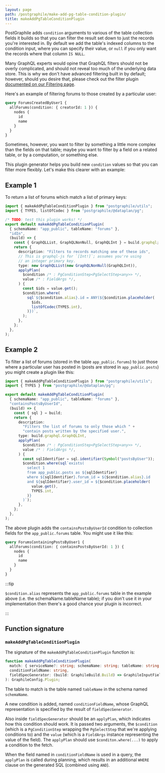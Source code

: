```yaml
---
layout: page
path: /postgraphile/make-add-pg-table-condition-plugin/
title: makeAddPgTableConditionPlugin
---
```


PostGraphile adds `condition` arguments to various of the table collection
fields it builds so that you can filter the result set down to just the records
you're interested in. By default we add the table's indexed columns to the
condition input, where you can specify their value, or `null` if you only want
the records where that column `IS NULL`.

Many GraphQL experts would opine that GraphQL filters should not be overly
complicated, and should not reveal too much of the underlying data store. This
is why we don't have advanced filtering built in by default; however, should you
desire that, please check out the filter plugin
[documented on our Filtering page](./filtering).

Here's an example of filtering forums to those created by a particular user:

```graphql
query ForumsCreatedByUser1 {
  allForums(condition: { creatorId: 1 }) {
    nodes {
      id
      name
    }
  }
}
```

Sometimes, however, you want to filter by something a little more complex than
the fields on that table; maybe you want to filter by a field on a related
table, or by a computation, or something else.

This plugin generator helps you build new `condition` values so that you can
filter more flexibly. Let's make this clearer with an example:

## Example 1

To return a list of forums which match a list of primary keys:

```ts
import { makeAddPgTableConditionPlugin } from "postgraphile/utils";
import { TYPES, listOfCodec } from "postgraphile/@dataplan/pg";

/* TODO: test this plugin works! */
export default makeAddPgTableConditionPlugin(
  { schemaName: "app_public", tableName: "forums" },
  "idIn",
  (build) => {
    const { GraphQLList, GraphQLNonNull, GraphQLInt } = build.graphql;
    return {
      description: "Filters to records matching one of these ids",
      // This is graphql-js for `[Int!]`; assumes you're using
      // an integer primary key.
      type: new GraphQLList(new GraphQLNonNull(GraphQLInt)),
      applyPlan(
        $condition /* : PgConditionStep<PgSelectStep<any>> */,
        value /* : FieldArgs */,
      ) {
        const $ids = value.get();
        $condition.where(
          sql`${$condition.alias}.id = ANY(${$condition.placeholder(
            $ids,
            listOfCodec(TYPES.int),
          )})`,
        );
      },
    };
  },
);
```

## Example 2

To filter a list of forums (stored in the table `app_public.forums`) to just
those where a particular user has posted in (posts are stored in
`app_public.posts`) you might create a plugin like this:

```ts
import { makeAddPgTableConditionPlugin } from "postgraphile/utils";
import { TYPES } from "postgraphile/@dataplan/pg";

export default makeAddPgTableConditionPlugin(
  { schemaName: "app_public", tableName: "forums" },
  "containsPostsByUserId",
  (build) => {
    const { sql } = build;
    return {
      description:
        "Filters the list of forums to only those which " +
        "contain posts written by the specified user.",
      type: build.graphql.GraphQLInt,
      applyPlan(
        $condition /* : PgConditionStep<PgSelectStep<any>> */,
        value /* : FieldArgs */,
      ) {
        const sqlIdentifier = sql.identifier(Symbol("postsByUser"));
        $condition.where(sql`exists(
          select 1
          from app_public.posts as ${sqlIdentifier}
          where ${sqlIdentifier}.forum_id = ${$condition.alias}.id
          and ${sqlIdentifier}.user_id = ${$condition.placeholder(
            value.get(),
            TYPES.int,
          )}
        )`);
      },
    };
  },
);
```

The above plugin adds the `containsPostsByUserId` condition to collection fields
for the `app_public.forums` table. You might use it like this:

```graphql
query ForumsContainingPostsByUser1 {
  allForums(condition: { containsPostsByUserId: 1 }) {
    nodes {
      id
      name
    }
  }
}
```

:::tip

`$condition.alias` represents the `app_public.forums` table in the example
above (i.e. the schemaName.tableName table); if you don't use it in your
implementation then there's a good chance your plugin is incorrect.

:::

<!-- V5 doesn't allow ordering like this?

## Example with ordering

It's also possible for condition plugins to change the order of results by using
[QueryBuilder](./make-extend-schema-plugin#querybuilder)'s `orderBy` method.
The following example both limits the list of quizzes returned to only those
with a certain number of entries, _and_ orders the results such that the quizzes
with the most entries are listed first.

This example if quite contrived, but this functionality can be useful for a
number of purposes: filtering and ordering by full text search results,
filtering and ordering by proximity, etc.

Note: prior to `graphile-utils` v4.9.1 (unreleased at time of writing), a plugin
like this should be loaded via `--prepend-plugins` (or `prependPlugins` in the
library mode) because otherwise the default ordering plugin dominates the order.

```js
const { makeAddPgTableConditionPlugin } = require("graphile-utils");

module.exports = makeAddPgTableConditionPlugin(
  "app_public",
  "quiz",
  "entryCountMin",
  (build) => ({
    type: build.graphql.GraphQLInt,
  }),
  (value, { queryBuilder, sql, sqlTableAlias }) => {
    if (value == null) {
      return;
    }

    // Order the result set by the number of entries the quiz has
    queryBuilder.orderBy(
      sql.fragment`(select count(*) from app_public.quiz_entry where quiz_entry.quiz_id = ${sqlTableAlias}.id)`,
      false,
      false,
    );

    // Filter to only quizzes that have at least `value` entries.
    return sql.fragment`(select count(*) from app_public.quiz_entry where quiz_entry.quiz_id = ${sqlTableAlias}.id) >= ${sql.value(
      value,
    )}`;
  },
);
```

-->

## Function signature

### `makeAddPgTableConditionPlugin`

The signature of the `makeAddPgTableConditionPlugin` function is:

```ts
function makeAddPgTableConditionPlugin(
  match: { serviceName?: string; schemaName: string; tableName: string },
  conditionFieldName: string,
  fieldSpecGenerator: (build: GraphileBuild.Build) => GraphileInputFieldConfig,
): GraphileConfig.Plugin;
```

The table to match is the table named `tableName` in the schema named
`schemaName`.

A new condition is added, named `conditionFieldName`, whose GraphQL
representation is specified by the result of `fieldSpecGenerator`.

Also inside `fieldSpecGenerator` should be an `applyPlan`, which indicates how
this condition should work. It is passed two arguments, the `$condition` (which
is a `PgConditionStep` wrapping the `PgSelectStep` that we're applying
conditions to) and the `value` (which is a `FieldArgs` instance representing
the value of the field). The `applyPlan` should use `$conditon.where(...)` to
apply a condition to the fetch.

When the field named in `conditionFieldName` is used in a query, the
`applyPlan` is called during planning, which results in an additional `WHERE`
clause on the generated SQL (combined using `AND`).
